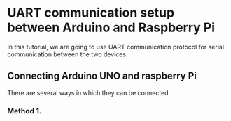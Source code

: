 # UART communication setup between Arduino and Raspberry Pi

In this tutorial, we are going to use UART communication protocol for serial communication between the two devices. 
## Connecting Arduino UNO and raspberry Pi

There are several ways in which they can be connected. 

### Method 1. 